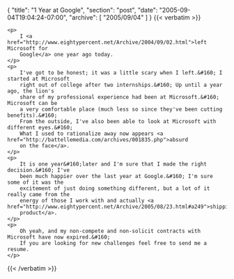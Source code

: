 {
  "title": "1 Year at Google",
  "section": "post",
  "date": "2005-09-04T19:04:24-07:00",
  "archive": [
    "2005/09/04"
  ]
}
{{< verbatim >}}

    <p>
        I <a href="http://www.eightypercent.net/Archive/2004/09/02.html">left Microsoft for
        Google</a> one year ago today.
    </p>
    <p>
        I've got to be honest; it was a little scary when I left.&#160; I started at Microsoft
        right out of college after two internships.&#160; Up until a year ago, the lion's
        share of my professional experience had been at Microsoft.&#160; Microsoft can be
        a very comfortable place (much less so since they've been cutting benefits).&#160;
        From the outside, I've also been able to look at Microsoft with different eyes.&#160;
        What I used to rationalize away now appears <a href="http://battellemedia.com/archives/001835.php">absurd
        on the face</a>.
    </p>
    <p>
        It is one year&#160;later and I'm sure that I made the right decision.&#160; I've
        been much happier over the last year at Google.&#160; I'm sure some of it was the
        excitement of just doing something different, but a lot of it really came from the
        energy of those I work with and actually <a href="http://www.eightypercent.net/Archive/2005/08/23.html#a249">shipping
        product</a>.
    </p>
    <p>
        Oh yeah, and my non-compete and non-solicit contracts with Microsoft have now expired.&#160;
        If you are looking for new challenges feel free to send me a resume.
    </p>

{{< /verbatim >}}
